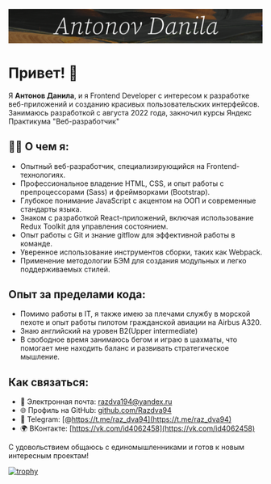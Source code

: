 ![Header](https://github.com/Razdva94/Razdva94/blob/main/assets/Danila%20logo.png)


# Привет! 👋

Я **Антонов Данила**, и я Frontend Developer с интересом к разработке веб-приложений и созданию красивых пользовательских интерфейсов. Занимаюсь разработкой с августа 2022 года, закночил курсы Яндекс Практикума "Веб-разработчик"

## 👨‍💻 О чем я:

- Опытный веб-разработчик, специализирующийся на Frontend-технологиях.
- Профессиональное владение HTML, CSS, и опыт работы с препроцессорами (Sass) и фреймворками (Bootstrap).
- Глубокое понимание JavaScript с акцентом на ООП и современные стандарты языка.
- Знаком с разработкой React-приложений, включая использование Redux Toolkit для управления состоянием.
- Опыт работы с Git и знание gitflow для эффективной работы в команде.
- Уверенное использование инструментов сборки, таких как Webpack.
- Применение методологии БЭМ для создания модульных и легко поддерживаемых стилей.

## Опыт за пределами кода:

- Помимо работы в IT, я также имею за плечами службу в морской пехоте и опыт работы пилотом гражданской авиации на Airbus A320.
- Знаю английский на уровен B2(Upper intermediate)
- В свободное время занимаюсь бегом и играю в шахматы, что помогает мне находить баланс и развивать стратегическое мышление.

## Как связаться:

- 📧 Электронная почта: razdva194@yandex.ru
- 🌐 Профиль на GitHub: [github.com/Razdva94](https://github.com/Razdva94)
- 📱 Telegram: [@https://t.me/raz_dva94](https://t.me/raz_dva94)
- 🌍 ВКонтакте: [https://vk.com/id4062458](https://vk.com/id4062458)

С удовольствием общаюсь с единомышленниками и готов к новым интересным проектам!

[![trophy](https://github-profile-trophy.vercel.app/?username=Razdva94&theme=onedark)](https://github.com/ryo-ma/github-profile-trophy)